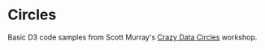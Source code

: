 Circles
=======

Basic D3 code samples from Scott Murray's [Crazy Data Circles](https://github.com/alignedleft/crazy-data-circles) workshop.
